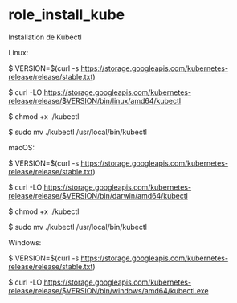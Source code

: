 # role_install_kube

Installation de Kubectl



 Linux:

$ VERSION=$(curl -s https://storage.googleapis.com/kubernetes-release/release/stable.txt)

$ curl -LO https://storage.googleapis.com/kubernetes-release/release/$VERSION/bin/linux/amd64/kubectl

$ chmod +x ./kubectl

$ sudo mv ./kubectl /usr/local/bin/kubectl


macOS:


$ VERSION=$(curl -s https://storage.googleapis.com/kubernetes-release/release/stable.txt)

$ curl -LO https://storage.googleapis.com/kubernetes-release/release/$VERSION/bin/darwin/amd64/kubectl

$ chmod +x ./kubectl

$ sudo mv ./kubectl /usr/local/bin/kubectl


Windows:


$ VERSION=$(curl -s https://storage.googleapis.com/kubernetes-release/release/stable.txt)


$ curl -LO https://storage.googleapis.com/kubernetes-release/release/$VERSION/bin/windows/amd64/kubectl.exe

